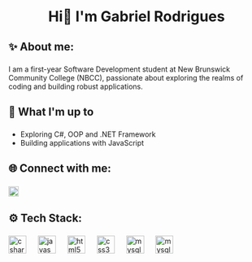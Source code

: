 <h1 align="center">Hi👋 I'm Gabriel Rodrigues</h1>

###

<h2 align="left">✨ About me:</h2>

###

<p align="left">I am a first-year Software Development student at New Brunswick Community College (NBCC), passionate about exploring the realms of coding and building robust applications.</p>

###

<h2 align="left">🚀 What I'm up to</h2>

###

<ul align="left">
  <li>Exploring C#, OOP and .NET Framework</li>
  <li>Building applications with JavaScript</li>
</ul>

###

<h2 align="left">🌐 Connect with me:</h2>

###

<div align="left">
  <a href="https://www.linkedin.com/in/gabriel-mendes-rodrigues/" target="_blank">
    <img src="https://img.shields.io/static/v1?message=LinkedIn&logo=linkedin&label=&color=0077B5&logoColor=white&labelColor=&style=for-the-badge" height="20" alt="linkedin logo"  />
  </a>
</div>

###

<h2 align="left">⚙️ Tech Stack:</h2>

###

<div align="left">
  <img src="https://cdn.jsdelivr.net/gh/devicons/devicon/icons/csharp/csharp-original.svg" height="35" alt="csharp logo"  />
  <img width="15" />
  <img src="https://cdn.jsdelivr.net/gh/devicons/devicon/icons/javascript/javascript-original.svg" height="35" alt="javascript logo"  />
  <img width="15" />
  <img src="https://cdn.jsdelivr.net/gh/devicons/devicon/icons/html5/html5-original.svg" height="35" alt="html5 logo"  />
  <img width="15" />
  <img src="https://cdn.jsdelivr.net/gh/devicons/devicon/icons/css3/css3-original.svg" height="35" alt="css3 logo"  />
  <img width="15" />
  <img src="https://cdn.jsdelivr.net/gh/devicons/devicon/icons/mysql/mysql-original.svg" height="35" alt="mysql logo"  />
  <img width="15" />
  <img src="https://cdn.jsdelivr.net/gh/devicons/devicon/icons/git/git-original.svg" height="35" alt="mysql logo"  />
</div>

###
